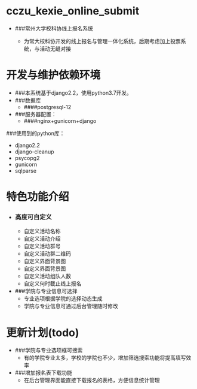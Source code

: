 # cczu_kexie_online_submit
- ###常州大学校科协线上报名系统

    - 为常大校科协开发的线上报名与管理一体化系统，后期考虑加上投票系统，与活动无缝对接


# 开发与维护依赖环境

- ###本系统基于django2.2，使用python3.7开发。
- ###数据库
    - ####postgresql-12
- ###服务器配置：
    - ####nginx+gunicorn+django

###使用到的python库：
- django2.2
- django-cleanup
- psycopg2
- gunicorn
- sqlparse

# 特色功能介绍
- ### 高度可自定义
    - 自定义活动名称
    - 自定义活动介绍
    - 自定义活动群号
    - 自定义活动群二维码
    - 自定义界面背景图
    - 自定义界面背景图
    - 自定义活动组队人数
    - 自定义何时截止线上报名
- ###学院与专业信息可选择
    - 专业选项根据学院的选择动态生成
    - 学院与专业信息可通过后台管理随时修改

# 更新计划(todo)
- ###学院与专业选项框可搜索
    - 有的学院专业太多，学校的学院也不少，增加筛选搜索功能将提高填写效率
- ###增加报名表下载功能
    - 在后台管理界面能直接下载报名的表格，方便信息统计管理